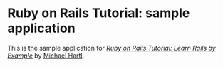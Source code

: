 # Ruby on Rails Tutorial: sample applicationThis is the sample application for[*Ruby on Rails Tutorial: Learn Rails by Example*](http://railstutorial.org/)by [Michael Hartl](http://michaelhartl.com/).